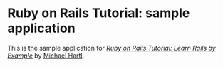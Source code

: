 # Ruby on Rails Tutorial: sample applicationThis is the sample application for[*Ruby on Rails Tutorial: Learn Rails by Example*](http://railstutorial.org/)by [Michael Hartl](http://michaelhartl.com/).